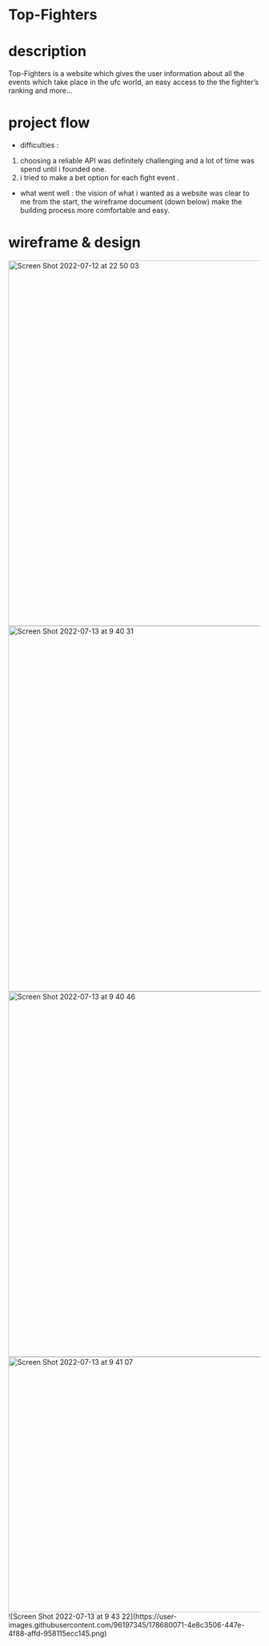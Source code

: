 # Top-Fighters

# description 
Top-Fighters is a website which gives the user information about all the events which take place in the ufc world,
an easy access to the the fighter’s ranking and more...
# project flow 
* difficulties : 
1. choosing a reliable API was definitely challenging and a lot of time was spend until i founded one.
2. i tried to make a bet option for each fight event .
* what went well : the vision of what i wanted as a website was clear to me from the start,
 the wireframe document (down below) make the building process more comfortable and easy.

# wireframe  & design
 
<img width="730" alt="Screen Shot 2022-07-12 at 22 50 03" src="https://user-images.githubusercontent.com/96197345/178665968-4ec1000f-c3a4-45cb-ad19-2c7c6d4dabc7.png">
<img width="730" alt="Screen Shot 2022-07-13 at 9 40 31" src="https://user-images.githubusercontent.com/96197345/178667791-0267c324-0226-4cd4-aa20-dd4caca53ec7.png">
<img width="730" alt="Screen Shot 2022-07-13 at 9 40 46" src="https://user-images.githubusercontent.com/96197345/178667814-0a370ee6-e95e-4fb0-8e78-4927aaa5acaa.png">
<img width="510" alt="Screen Shot 2022-07-13 at 9 41 07" src="https://user-images.githubusercontent.com/96197345/178667840-2cef7cbf-642a-484b-be96-877b4cf21aa8.png">
![Screen Shot 2022-07-13 at 9 43 22](https://user-images.githubusercontent.com/96197345/178680071-4e8c3506-447e-4f88-affd-958115ecc145.png)
